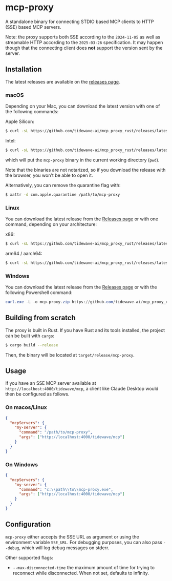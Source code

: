 # mcp-proxy

A standalone binary for connecting STDIO based MCP clients to HTTP (SSE) based MCP servers.

Note: the proxy supports both SSE according to the `2024-11-05` as well as streamable HTTP according to the `2025-03-26` specification.
It may happen though that the connecting client does **not** support the version sent by the server.

## Installation

The latest releases are available on the [releases page](https://github.com/tidewave-ai/mcp_proxy_rust/releases).

### macOS

Depending on your Mac, you can download the latest version with one of the following commands:

Apple Silicon:

```bash
$ curl -sL https://github.com/tidewave-ai/mcp_proxy_rust/releases/latest/download/mcp-proxy-aarch64-apple-darwin.tar.gz | tar xv
```

Intel:

```bash
$ curl -sL https://github.com/tidewave-ai/mcp_proxy_rust/releases/latest/download/mcp-proxy-x86_64-apple-darwin.tar.gz | tar xv
```

which will put the `mcp-proxy` binary in the current working directory (`pwd`).

Note that the binaries are not notarized, so if you download the release with the browser, you won't be able to open it.

Alternatively, you can remove the quarantine flag with:

```bash
$ xattr -d com.apple.quarantine /path/to/mcp-proxy
```

### Linux

You can download the latest release from the [Releases page](https://github.com/tidewave-ai/mcp_proxy_rust/releases) or with one command, depending on your architecture:

x86:

```bash
$ curl -sL https://github.com/tidewave-ai/mcp_proxy_rust/releases/latest/download/mcp-proxy-x86_64-unknown-linux-musl.tar.gz | tar zxv
```

arm64 / aarch64:

```bash
$ curl -sL https://github.com/tidewave-ai/mcp_proxy_rust/releases/latest/download/mcp-proxy-aarch64-unknown-linux-musl.tar.gz | tar zxv
```

### Windows

You can download the latest release from the [Releases page](https://github.com/tidewave-ai/mcp_proxy_rust/releases) or with the following Powershell command:

```powershell
curl.exe -L -o mcp-proxy.zip https://github.com/tidewave-ai/mcp_proxy_rust/releases/latest/download/mcp-proxy-x86_64-pc-windows-msvc.zip; Expand-Archive -Path mcp-proxy.zip -DestinationPath .
```

## Building from scratch

The proxy is built in Rust. If you have Rust and its tools installed, the project can be built with `cargo`:

```bash
$ cargo build --release
```

Then, the binary will be located at `target/release/mcp-proxy`.

## Usage

If you have an SSE MCP server available at `http://localhost:4000/tidewave/mcp`, a client like Claude Desktop would then be configured as follows.

### On macos/Linux

```json
{
  "mcpServers": {
    "my-server": {
      "command": "/path/to/mcp-proxy",
      "args": ["http://localhost:4000/tidewave/mcp"]
    }
  }
}
```

### On Windows

```json
{
  "mcpServers": {
    "my-server": {
      "command": "c:\\path\\to\\mcp-proxy.exe",
      "args": ["http://localhost:4000/tidewave/mcp"]
    }
  }
}
```

## Configuration

`mcp-proxy` either accepts the SSE URL as argument or using the environment variable `SSE_URL`. For debugging purposes, you can also pass `--debug`, which will log debug messages on stderr.

Other supported flags:

* `--max-disconnected-time` the maximum amount of time for trying to reconnect while disconnected. When not set, defaults to infinity.
